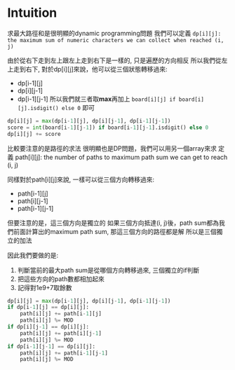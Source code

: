 # Intuition

求最大路徑和是很明顯的dynamic programming問題
我們可以定義 `dp[i][j]: the maximum sum of numeric characters we can collect when reached (i, j)`

由於從右下走到左上跟左上走到右下是一樣的, 只是遍歷的方向相反
所以我們從左上走到右下, 對於dp[i][j]來說，他可以從三個狀態轉移過來:
- dp[i-1][j]
- dp[i][j-1]
- dp[i-1][j-1]
所以我們就三者取**max**再加上 `board[i][j] if board[i][j].isdigit() else 0` 即可

```py
dp[i][j] = max(dp[i-1][j], dp[i][j-1], dp[i-1][j-1])
score = int(board[i-1][j-1]) if board[i-1][j-1].isdigit() else 0
dp[i][j] += score
```

比較要注意的是路徑的求法
很明顯也是DP問題，我們可以用另一個array來求
定義 path[i][j]: the number of paths to maximum path sum we can get to reach (i, j)

同樣對於path[i][j]來說, 一樣可以從三個方向轉移過來:
- path[i-1][j]
- path[i][j-1]
- path[i-1][j-1]

但要注意的是，這三個方向是獨立的
如果三個方向抵達(i, j)後，path sum都為我們前面計算出的maximum path sum, 那這三個方向的路徑都是解
所以是三個獨立的加法

因此我們要做的是:
1. 判斷當前的最大path sum是從哪個方向轉移過來, 三個獨立的if判斷
2. 把這些方向的path數都相加起來
3. 記得對1e9+7取餘數

```py
dp[i][j] = max(dp[i-1][j], dp[i][j-1], dp[i-1][j-1])
if dp[i-1][j] == dp[i][j]:
    path[i][j] += path[i-1][j]
    path[i][j] %= MOD
if dp[i][j-1] == dp[i][j]:
    path[i][j] += path[i][j-1]
    path[i][j] %= MOD
if dp[i-1][j-1] == dp[i][j]:
    path[i][j] += path[i-1][j-1]
    path[i][j] %= MOD
```
